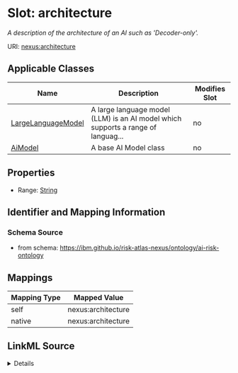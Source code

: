 

# Slot: architecture


_A description of the architecture of an AI such as 'Decoder-only'._





URI: [nexus:architecture](https://ibm.github.io/risk-atlas-nexus/ontology/architecture)



<!-- no inheritance hierarchy -->





## Applicable Classes

| Name | Description | Modifies Slot |
| --- | --- | --- |
| [LargeLanguageModel](LargeLanguageModel.md) | A large language model (LLM) is an AI model which supports a range of languag... |  no  |
| [AiModel](AiModel.md) | A base AI Model class |  no  |







## Properties

* Range: [String](String.md)





## Identifier and Mapping Information







### Schema Source


* from schema: https://ibm.github.io/risk-atlas-nexus/ontology/ai-risk-ontology




## Mappings

| Mapping Type | Mapped Value |
| ---  | ---  |
| self | nexus:architecture |
| native | nexus:architecture |




## LinkML Source

<details>
```yaml
name: architecture
description: A description of the architecture of an AI such as 'Decoder-only'.
from_schema: https://ibm.github.io/risk-atlas-nexus/ontology/ai-risk-ontology
rank: 1000
alias: architecture
domain_of:
- AiModel
range: string

```
</details>
